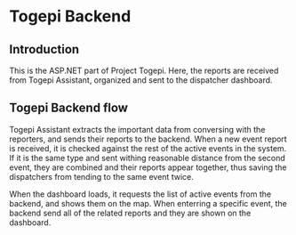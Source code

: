 # Togepi Backend

## Introduction
This is the ASP.NET part of Project Togepi.
Here, the reports are received from Togepi Assistant, organized and sent to the dispatcher dashboard.

## Togepi Backend flow
Togepi Assistant extracts the important data from conversing with the reporters, and sends their reports to the backend.
When a new event report is received, it is checked against the rest of the active events in the system.
If it is the same type and sent withing reasonable distance from the second event, they are combined and their reports appear together, thus saving the dispatchers from tending to the same event twice.

When the dashboard loads, it requests the list of active events from the backend, and shows them on the map.
When enterring a specific event, the backend send all of the related reports and they are shown on the dashboard.

